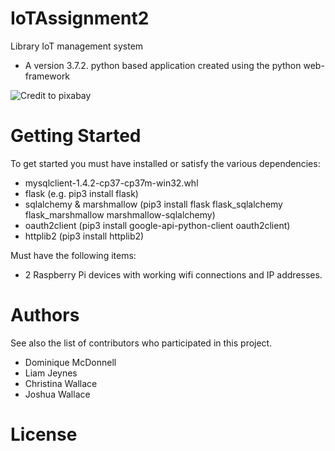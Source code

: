 # IoTAssignment2
Library IoT management system
-   A version 3.7.2. python based application created using the python web-framework 

![Credit to pixabay](https://cdn.pixabay.com/photo/2015/05/25/05/27/network-782707_960_720.png)

# Getting Started

To get started you must have installed or satisfy the various dependencies:
-   mysqlclient-1.4.2-cp37-cp37m-win32.whl
-   flask (e.g. pip3 install flask)
-   sqlalchemy & marshmallow (pip3 install flask flask_sqlalchemy flask_marshmallow marshmallow-sqlalchemy) 
-   oauth2client (pip3 install google-api-python-client oauth2client)
-   httplib2 (pip3 install httplib2)

Must have the following items:
-   2 Raspberry Pi devices with working wifi connections and IP addresses.

# Authors

See also the list of contributors who participated in this project.
- Dominique McDonnell
- Liam Jeynes
- Christina Wallace
- Joshua Wallace

# License
